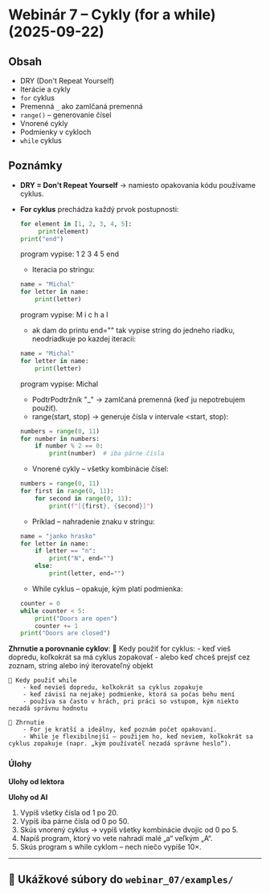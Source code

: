 # Webinár 7 – Cykly (for a while) (2025-09-22)

## Obsah
- DRY (Don't Repeat Yourself)
- Iterácie a cykly
- `for` cyklus
- Premenná `_` ako zamlčaná premenná
- `range()` – generovanie čísel
- Vnorené cykly
- Podmienky v cykloch
- `while` cyklus

## Poznámky
- **DRY = Don't Repeat Yourself** → namiesto opakovania kódu používame cyklus.
- **For cyklus** prechádza každý prvok postupnosti:
    ```python
    for element in [1, 2, 3, 4, 5]:
         print(element)
    print("end")
    ```
    program vypise:
    1
    2
    3
    4
    5
    end
    - Iteracia po stringu:
    ```python
    name = "Michal"
    for letter in name:
        print(letter)
    ```
    program vypise:
    M
    i
    c
    h
    a
    l
    
    - ak dam do printu end="" tak vypise string do jedneho riadku, neodriadkuje po kazdej iteracii:
    ```python
    name = "Michal"
    for letter in name:
        print(letter)
    ```
    program vypise:
    Michal
    
    - PodtrPodtržník "_" → zamlčaná premenná (keď ju nepotrebujem použiť).
    - range(start, stop) → generuje čísla v intervale <start, stop):
    ```python
    numbers = range(0, 11)
    for number in numbers:
        if number % 2 == 0:
            print(number)  # iba párne čísla
    ```
    - Vnorené cykly – všetky kombinácie čísel:
    ```python
    numbers = range(0, 11)
    for first in range(0, 11):
        for second in range(0, 11):
            print(f"[{first}, {second}]")
    ```
    - Príklad – nahradenie znaku v stringu:
    ```python
    name = "janko hrasko"
    for letter in name:
        if letter == "n":
            print("N", end="")
        else:
            print(letter, end="")
    ```
    - While cyklus – opakuje, kým platí podmienka:
    ```python
    counter = 0
    while counter < 5:
        print("Doors are open")
        counter += 1
    print("Doors are closed")
    ```
**Zhrnutie a porovnanie cyklov**:
    🔹 Kedy použiť for cyklus:
        - keď vieš dopredu, koľkokrát sa má cyklus zopakovať
        - alebo keď chceš prejsť cez zoznam, string alebo iný iterovateľný objekt

    🔹 Kedy použiť while
        - keď nevieš dopredu, koľkokrát sa cyklus zopakuje
        - keď závisí na nejakej podmienke, ktorá sa počas behu mení
        - používa sa často v hrách, pri práci so vstupom, kým niekto nezadá správnu hodnotu
    
    📝 Zhrnutie
        - For je kratší a ideálny, keď poznám počet opakovaní.
        - While je flexibilnejší – použijem ho, keď neviem, koľkokrát sa cyklus zopakuje (napr. „kým používateľ nezadá správne heslo“).
        
### Úlohy
**Ulohy od lektora**

**Ulohy od AI**
1. Vypíš všetky čísla od 1 po 20.
2. Vypíš iba párne čísla od 0 po 50.
3. Skús vnorený cyklus → vypíš všetky kombinácie dvojíc od 0 po 5.
4. Napíš program, ktorý vo vete nahradí malé „a“ veľkým „A“.
5. Skús program s while cyklom – nech niečo vypíše 10×.

---

## 🔹 Ukážkové súbory do `webinar_07/examples/`




